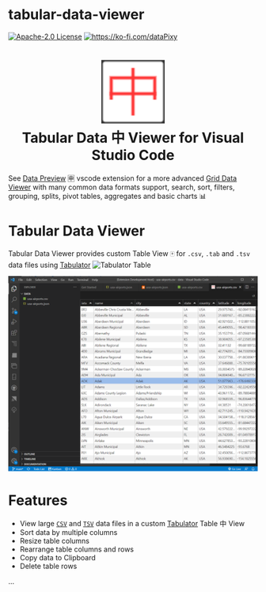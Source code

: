 # tabular-data-viewer

[![Apache-2.0 License](https://img.shields.io/badge/license-Apache2-brightgreen.svg)](http://opensource.org/licenses/Apache-2.0)
<a href='https://ko-fi.com/dataPixy' target='_blank' title='support: https://ko-fi.com/dataPixy'>
  <img height='24' style='border:0px;height:20px;' src='https://az743702.vo.msecnd.net/cdn/kofi3.png?v=2' alt='https://ko-fi.com/dataPixy' /></a>

<h1 align="center">
  <img width="128" height="128" src="resources/icons/tabular-data-viewer.png" />
  <br />
  Tabular Data 中 Viewer for Visual Studio Code
</h1>

See [Data Preview](https://github.com/RandomFractals/vscode-data-preview) 🈸 vscode extension for a more advanced [Grid Data Viewer](https://marketplace.visualstudio.com/items?itemName=RandomFractalsInc.vscode-data-preview) with many common data formats support, search, sort, filters, grouping, splits, pivot tables, aggregates and basic charts 📊

# Tabular Data Viewer 

Tabular Data Viewer provides custom Table View 🀄 for `.csv`, `.tab` and `.tsv` data files using [Tabulator](http://tabulator.info/) ![Tabulator Table](http://olifolkerd.github.io/tabulator/images/tabulator_small.png)

![Tabular Data 中 View](https://github.com/RandomFractals/tabular-data-viewer/blob/main/docs/images/tabular-data-view.png?raw=true 
 "Tabular Data 中 View")
# Features

- View large [`CSV`](https://en.wikipedia.org/wiki/Comma-separated_values) and [`TSV`](https://en.wikipedia.org/wiki/Tab-separated_values) data files in a custom [Tabulator](http://tabulator.info/) Table 中 View
- Sort data by multiple columns
- Resize table columns
- Rearrange table columns and rows
- Copy data to Clipboard
- Delete table rows

...

